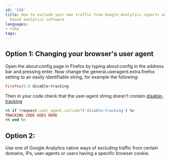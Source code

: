 ```yaml
---
id: '218'
title: How to exclude your own traffic from Google Analytics reports and other JavaScript
  based analytics software
languages:
- ruby
tags:
---
```

Option 1: Changing your browser's user agent
--------------------------------------------

Open the about:config page in Firefox by typing about:config in the address bar and pressing enter. Now change the general.useragent.extra.firefox setting to an easily identifiable string, for example the following:


```ruby
Firefox/3.0 disable-tracking
```
    

Then in your code check that the user-agent string doesn't contain [disable-tracking]()


```ruby
<% if !request.user_agent.include?('disable-tracking') %>
TRACKING CODE GOES HERE
<% end %>
```
    

Option 2:
---------

Use one of Google Analytics native ways of excluding traffic from certain domains, IPs, user-agents or users having a specific browser cookie.

